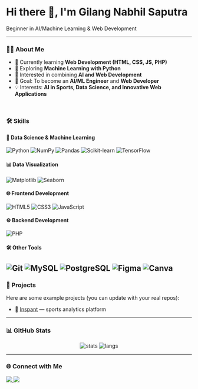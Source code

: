 <!-- Profile Header -->
<h1>Hi there 👋, I'm Gilang Nabhil Saputra</h1>
<p>Beginner in AI/Machine Learning & Web Development</p>

---

### 👨‍💻 About Me
- 🌱 Currently learning **Web Development (HTML, CSS, JS, PHP)**  
- 🤖 Exploring **Machine Learning with Python**  
- 🚀 Interested in combining **AI and Web Development**  
- 🎯 Goal: To become an **AI/ML Engineer** and **Web Developer**  
- 💡 Interests: **AI in Sports, Data Science, and Innovative Web Applications**

<br>

### 🛠️ Skills
#### 🤖 Data Science & Machine Learning
![Python](https://img.shields.io/badge/Python-3776AB?logo=python&logoColor=white)
![NumPy](https://img.shields.io/badge/Numpy-013243?logo=numpy&logoColor=white)
![Pandas](https://img.shields.io/badge/Pandas-150458?logo=pandas&logoColor=white)
![Scikit-learn](https://img.shields.io/badge/Scikit--Learn-F7931E?logo=scikitlearn&logoColor=white)
![TensorFlow](https://img.shields.io/badge/TensorFlow-FF6F00?logo=tensorflow&logoColor=white)

#### 📊 Data Visualization
![Matplotlib](https://img.shields.io/badge/Matplotlib-003B57?logo=plotly&logoColor=white)
![Seaborn](https://img.shields.io/badge/Seaborn-009688?logoColor=white)

#### 🌐 Frontend Development
![HTML5](https://img.shields.io/badge/HTML5-E34F26?logo=html5&logoColor=white)
![CSS3](https://img.shields.io/badge/CSS3-1572B6?logo=css3&logoColor=white)
![JavaScript](https://img.shields.io/badge/JavaScript-F7DF1E?logo=javascript&logoColor=black)

#### ⚙️ Backend Development
![PHP](https://img.shields.io/badge/PHP-777BB4?logo=php&logoColor=white)

#### 🛠️ Other Tools
![Git](https://img.shields.io/badge/Git-F05032?logo=git&logoColor=white)
![MySQL](https://img.shields.io/badge/MySQL-4479A1?logo=mysql&logoColor=white)
![PostgreSQL](https://img.shields.io/badge/PostgreSQL-336791?logo=postgresql&logoColor=white)
![Figma](https://img.shields.io/badge/Figma-F24E1E?logo=figma&logoColor=white)
![Canva](https://img.shields.io/badge/Canva-00C4CC?logo=canva&logoColor=white)
---

### 📌 Projects
Here are some example projects (you can update with your real repos):
- 🔗 [Inspant]([inspant.com](https://inspant.com/)) — sports analytics platform 

---

### 📊 GitHub Stats
<p align="center">
  <img src="https://github-readme-stats.vercel.app/api?username=Nabhilsaputraa&show_icons=true&theme=radical" alt="stats"/>
  <img src="https://github-readme-stats.vercel.app/api/top-langs/?username=Nabhilsaputraa&layout=compact&theme=radical" alt="langs"/>
</p>

---

### 🌐 Connect with Me
<p align="left">
<a href="https://www.linkedin.com/in/your-linkedin" target="_blank">
  <img src="https://img.shields.io/badge/LinkedIn-blue?logo=linkedin&logoColor=white" />
</a>
<a href="mailto:your.email@example.com">
  <img src="https://img.shields.io/badge/Email-D14836?logo=gmail&logoColor=white" />
</a>
</p>
